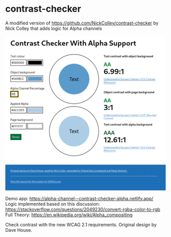 # contrast-checker

A modified version of https://github.com/NickColley/contrast-checker by Nick Colley that adds logic for Alpha channels

![Screenshot](/screenshot.png)

Demo app: https://alpha-channel--contrast-checker-alpha.netlify.app/  
Logic implemented based on this discussion: https://stackoverflow.com/questions/2049230/convert-rgba-color-to-rgb  
Full Theory: https://en.wikipedia.org/wiki/Alpha_compositing  

Check contrast with the new WCAG 2.1 requirements. Original design by Dave House.
